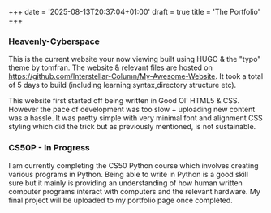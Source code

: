 +++
date = '2025-08-13T20:37:04+01:00'
draft = true
title = 'The Portfolio'
+++

### Heavenly-Cyberspace
This is the current website your now viewing built using HUGO & the "typo" theme by tomfran.
The website & relevant files are hosted on https://github.com/Interstellar-Column/My-Awesome-Website. It took a total of 5 days to build (including learning syntax,directory structure etc).

This website first started off being written in Good Ol' HTML5 & CSS. However the pace of development was too slow + uploading new content was a hassle. It was pretty simple with very minimal font and alignment CSS styling which did the trick but as previously mentioned, is not sustainable.

### CS50P - In Progress
I am currently completing the CS50 Python course which involves creating various programs in Python. Being able to write in Python is a good skill sure but it mainly is providing an understanding of how human written computer programs interact with computers and the relevant hardware. My final project will be uploaded to my portfolio page once completed.
